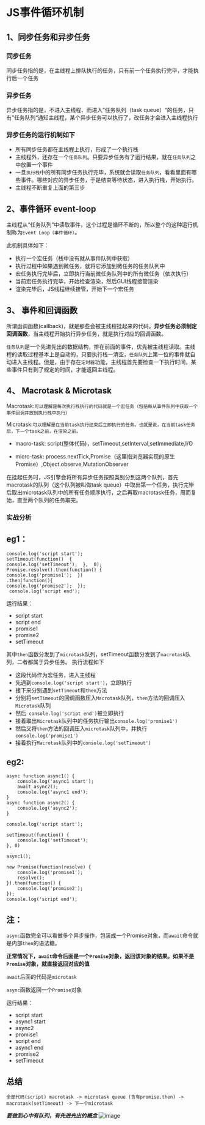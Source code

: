 JS事件循环机制
===

## 1、同步任务和异步任务
### 同步任务

同步任务指的是，在主线程上排队执行的任务，只有前一个任务执行完毕，才能执行后一个任务

### 异步任务
异步任务指的是，不进入主线程、而进入”任务队列（task queue）“的任务，只有”任务队列“通知主线程，某个异步任务可以执行了，改任务才会进入主线程执行

### 异步任务的运行机制如下
 - 所有同步任务都在主线程上执行，形成了一个执行栈
- 主线程外，还存在一个`任务队列`。只要异步任务有了运行结果，就在`任务队列`之中放置一个事件
- 一旦`执行栈`中的所有同步任务执行完毕，系统就会读取`任务队列`，看看里面有哪些事件。哪些对应的异步任务，于是结束等待状态，进入执行栈，开始执行。
- 主线程不断重复上面的第三步

## 2、事件循环 event-loop

主线程从“任务队列”中读取事件，这个过程是循环不断的，所以整个的这种运行机制称为`Event Loop（事件循环）`。

此机制具体如下：
- 执行一个宏任务（栈中没有就从事件队列中获取）
- 执行过程中如果遇到微任务，就将它添加到微任务的任务队列中
- 宏任务执行完毕后，立即执行当前微任务队列中的所有微任务（依次执行）
- 当前宏任务执行完毕，开始检查渲染，然后GUI线程接管渲染
- 渲染完毕后，JS线程继续接管，开始下一个宏任务

## 3、 事件和回调函数
所谓函调函数(callback)，就是那些会被主线程挂起来的代码。**异步任务必须制定回调函数**，当主线程开始执行异步任务，就是执行对应的回调函数。

`任务队列`是一个先进先出的数据结构，排在前面的事件，优先被主线程读取。主线程的读取过程基本上是自动的，只要执行栈一清空，`任务队列`上第一位的事件就自动进入主线程。但是，由于存在`定时器`功能，主线程首先要检查一下执行时间，某些事件只有到了规定的时间，才能返回主线程。

## 4、 Macrotask & Microtask
Macrotask:`可以理解是每次执行栈执行的代码就是一个宏任务（包括每从事件队列中获取一个事件回调并放到执行栈中执行）`

Microtask:`可以理解是在当前task执行结束后立即执行的任务。也就是说，在当前task任务后，下一个task之前，在渲染之前。`
- macro-task: script(整体代码)，setTimeout,setInterval,setImmediate,I/O

- micro-task: process.nextTick,Promise（这里指浏览器实现的原生Promise）,Object.observe,MutationObserver

在挂起任务时，JS引擎会将所有异步任务按照类别分到这两个队列，首先macrotask的队列（这个队列被叫做task queue）中取出第一个任务，执行完毕后取出microtask队列中的所有任务顺序执行，之后再取macrotask任务，周而复始，直至两个队列的任务取完。




### 实战分析
## eg1：
```
console.log('script start');  
setTimeout(function()  { 
console.log('setTimeout');  },  0);
Promise.resolve().then(function() {
console.log('promise1');  })
.then(function(){
console.log('promise2');  }); 
 console.log('script end');
```
运行结果：

- script start
- script end
- promise1
- promise2
- setTimeout

其中`then`函数分发到了`microtask`队列，setTimeout函数分发到了`macrotask`队列，二者都属于异步任务。
执行流程如下
- 这段代码作为宏任务，进入主线程
- 先遇到`console.log('script start')`，立即执行
- 接下来分别遇到`setTimeout`和`then`方法
- 分别将`setTimeout`的回调函数压入`Macrotask`队列，`then`方法的回调压入`Microtask`队列
- 然后` console.log('script end')`被立即执行
- 接着取出`Microtask`队列中的任务执行输出`console.log('promise1')`
- 然后又将`then`方法的回调压入`microtask`队列中，并执行`console.log('promise1')`
- 接着执行`Macrotask`队列中的`console.log('setTimeout')`

## eg2:
```
async function async1() {
    console.log('async1 start');
    await async2();
    console.log('async1 end');
}
async function async2() {
	console.log('async2');
}

console.log('script start');

setTimeout(function() {
    console.log('setTimeout');
}, 0)

async1();

new Promise(function(resolve) {
    console.log('promise1');
    resolve();
}).then(function() {
    console.log('promise2');
});
console.log('script end');
```
## 注：
`async`函数完全可以看做多个异步操作，包装成一个Promise对象，而`await`命令就是内部`then`的语法糖。

**正常情况下，`await`命令后面是一个`Promise`对象，返回该对象的结果。如果不是`Promise`对象，就直接返回对应的值**

`await`后面的代码是`microtask`

`async`函数返回一个`Promise`对象

运行结果：

- script start
- async1 start
- async2
- promise1
- script end
- async1 end
- promise2
- setTimeout



## 总结
`全部代码(script) macrotask -> microtask queue (含有promise.then) -> macrotask(setTimeout) -> 下一个microtask`

***要做到心中有队列，有先进先出的概念***
![image](https://user-gold-cdn.xitu.io/2019/3/22/169a4038c4e156f0?imageslim)





